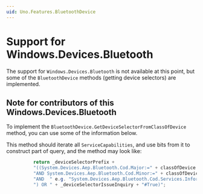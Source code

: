 ```yaml
---
uid: Uno.Features.BluetoothDevice
---
```


# Support for Windows.Devices.Bluetooth

The support for `Windows.Devices.Bluetooth` is not available at this point, but some of the `BluetoothDevice` methods (getting device selectors) are implemented.

## Note for contributors of this Windows.Devices.Bluetooth

To implement the `BluetoothDevice.GetDeviceSelectorFromClassOfDevice` method, you can use some of the information below.

This method should iterate all `ServiceCapabilities`, and use bits from it to construct part of query, and the method may look like:

  ```csharp
            return _deviceSelectorPrefix +
            "((System.Devices.Aep.Bluetooth.Cod.Major:=" + classOfDevice.MajorClass +
            "AND System.Devices.Aep.Bluetooth.Cod.Minor:=" + classOfDevice.MinorClass +
            "AND  " e.g. "System.Devices.Aep.Bluetooth.Cod.Services.Information:=System.StructuredQueryType.Boolean#True"
            ") OR " + _deviceSelectorIssueInquiry + "#True)";
  ```
